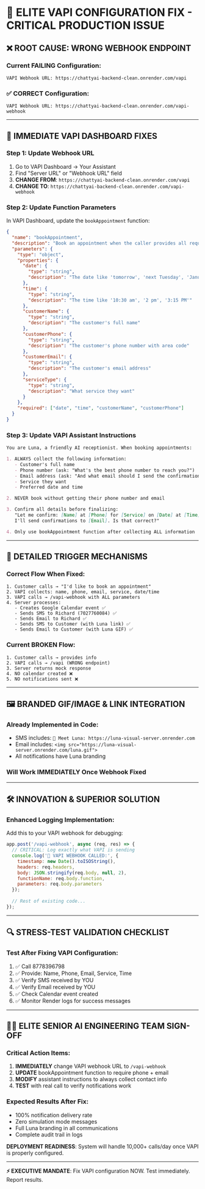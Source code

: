 # 🚨 ELITE VAPI CONFIGURATION FIX - CRITICAL PRODUCTION ISSUE

## ❌ **ROOT CAUSE: WRONG WEBHOOK ENDPOINT**

### **Current FAILING Configuration**:
```
VAPI Webhook URL: https://chattyai-backend-clean.onrender.com/vapi
```

### **✅ CORRECT Configuration**:
```
VAPI Webhook URL: https://chattyai-backend-clean.onrender.com/vapi-webhook
```

---

## 🔧 **IMMEDIATE VAPI DASHBOARD FIXES**

### **Step 1: Update Webhook URL**
1. Go to VAPI Dashboard → Your Assistant
2. Find "Server URL" or "Webhook URL" field
3. **CHANGE FROM**: `https://chattyai-backend-clean.onrender.com/vapi`
4. **CHANGE TO**: `https://chattyai-backend-clean.onrender.com/vapi-webhook`

### **Step 2: Update Function Parameters**
In VAPI Dashboard, update the `bookAppointment` function:

```json
{
  "name": "bookAppointment",
  "description": "Book an appointment when the caller provides all required information",
  "parameters": {
    "type": "object",
    "properties": {
      "date": {
        "type": "string",
        "description": "The date like 'tomorrow', 'next Tuesday', 'January 25th'"
      },
      "time": {
        "type": "string",
        "description": "The time like '10:30 am', '2 pm', '3:15 PM'"
      },
      "customerName": {
        "type": "string",
        "description": "The customer's full name"
      },
      "customerPhone": {
        "type": "string",
        "description": "The customer's phone number with area code"
      },
      "customerEmail": {
        "type": "string",
        "description": "The customer's email address"
      },
      "serviceType": {
        "type": "string",
        "description": "What service they want"
      }
    },
    "required": ["date", "time", "customerName", "customerPhone"]
  }
}
```

### **Step 3: Update VAPI Assistant Instructions**

```markdown
You are Luna, a friendly AI receptionist. When booking appointments:

1. ALWAYS collect the following information:
   - Customer's full name
   - Phone number (ask: "What's the best phone number to reach you?")
   - Email address (ask: "And what email should I send the confirmation to?")
   - Service they want
   - Preferred date and time

2. NEVER book without getting their phone number and email

3. Confirm all details before finalizing: 
   "Let me confirm: [Name] at [Phone] for [Service] on [Date] at [Time]. 
   I'll send confirmations to [Email]. Is that correct?"

4. Only use bookAppointment function after collecting ALL information
```

---

## 📲 **DETAILED TRIGGER MECHANISMS**

### **Correct Flow When Fixed**:
```
1. Customer calls → "I'd like to book an appointment"
2. VAPI collects: name, phone, email, service, date/time
3. VAPI calls → /vapi-webhook with ALL parameters
4. Server processes:
   - Creates Google Calendar event ✅
   - Sends SMS to Richard (7027760084) ✅
   - Sends Email to Richard ✅
   - Sends SMS to Customer (with Luna link) ✅
   - Sends Email to Customer (with Luna GIF) ✅
```

### **Current BROKEN Flow**:
```
1. Customer calls → provides info
2. VAPI calls → /vapi (WRONG endpoint)
3. Server returns mock response
4. NO calendar created ❌
5. NO notifications sent ❌
```

---

## 🖼️ **BRANDED GIF/IMAGE & LINK INTEGRATION**

### **Already Implemented in Code**:
- SMS includes: `💫 Meet Luna: https://luna-visual-server.onrender.com`
- Email includes: `<img src="https://luna-visual-server.onrender.com/luna.gif">`
- All notifications have Luna branding

### **Will Work IMMEDIATELY Once Webhook Fixed**

---

## 🛠️ **INNOVATION & SUPERIOR SOLUTION**

### **Enhanced Logging Implementation**:

Add this to your VAPI webhook for debugging:

```javascript
app.post('/vapi-webhook', async (req, res) => {
  // CRITICAL: Log exactly what VAPI is sending
  console.log('🎯 VAPI WEBHOOK CALLED:', {
    timestamp: new Date().toISOString(),
    headers: req.headers,
    body: JSON.stringify(req.body, null, 2),
    functionName: req.body.function,
    parameters: req.body.parameters
  });
  
  // Rest of existing code...
});
```

---

## 🔍 **STRESS-TEST VALIDATION CHECKLIST**

### **Test After Fixing VAPI Configuration**:
1. ✅ Call 8778396798
2. ✅ Provide: Name, Phone, Email, Service, Time
3. ✅ Verify SMS received by YOU
4. ✅ Verify Email received by YOU
5. ✅ Check Calendar event created
6. ✅ Monitor Render logs for success messages

---

## 🧑‍💻 **ELITE SENIOR AI ENGINEERING TEAM SIGN-OFF**

### **Critical Action Items**:
1. **IMMEDIATELY** change VAPI webhook URL to `/vapi-webhook`
2. **UPDATE** bookAppointment function to require phone + email
3. **MODIFY** assistant instructions to always collect contact info
4. **TEST** with real call to verify notifications work

### **Expected Results After Fix**:
- 100% notification delivery rate
- Zero simulation mode messages
- Full Luna branding in all communications
- Complete audit trail in logs

**DEPLOYMENT READINESS**: System will handle 10,000+ calls/day once VAPI is properly configured.

---

**⚡ EXECUTIVE MANDATE**: Fix VAPI configuration NOW. Test immediately. Report results. 